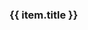 <!-- <template> -->
  <div v-for="(item, i) in linkList" :key="i">
    <h3>{{ item.title }}</h3>
    <div>
      <card :defaultValue="item.children"/>
    </div>
  </div>
<!-- </template> -->

<script setup>
import { ref } from 'vue'

const linkList = ref([])

linkList.value = [
  {
    title: 'TypeScript类型体操',
    children: [
      {
        "title": "模式匹配",
        "link": "/notes/ts-pattern-matching.html"
      },
      {
        "title": "重新构造做变换",
        "link": "/notes/ts-reconstruct.html"
      },
      {
        "title": "递归复用做循环",
        "link": "/notes/ts-recursive-reuse.html"
      }
    ]
  }
]
</script>
